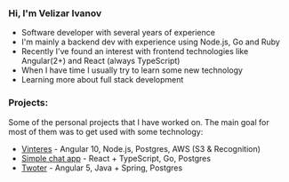 ### Hi, I'm Velizar Ivanov

- Software developer with several years of experience
- I'm mainly a backend dev with experience using Node.js, Go and Ruby
- Recently I've found an interest with frontend technologies like Angular(2+) and React (always TypeScript)
- When I have time I usually try to learn some new technology
- Learning more about full stack development

### Projects:
Some of the personal projects that I have worked on. The main goal for most of them was to get used with some technology:

- [Vinteres](https://github.com/vinteres) - Angular 10, Node.js, Postgres, AWS (S3 & Recognition)
- [Simple chat app](https://github.com/no0n3/chat-app) - React + TypeScript, Go, Postgres
- [Twoter](https://github.com/twoter) - Angular 5, Java + Spring, Postgres
